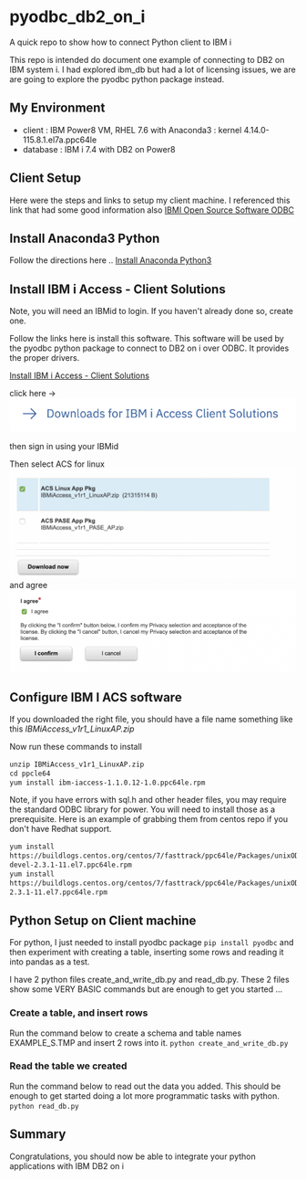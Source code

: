 # pyodbc_db2_on_i
A quick repo to show how to connect Python client to IBM i

This repo is intended do document one example of connecting to DB2 on IBM system i.  I had explored ibm_db but had a lot of licensing issues, we are are going to explore the pyodbc python package instead.

## My Environment
* client   : IBM Power8 VM, RHEL 7.6 with Anaconda3 : kernel 4.14.0-115.8.1.el7a.ppc64le
* database : IBM i 7.4 with DB2 on Power8

## Client Setup 
Here were the steps and links to setup my client machine.
I referenced this link that had some good information also [IBMI Open Source Software ODBC](https://github.com/IBM/ibmi-oss-examples/blob/master/odbc/odbc.md)



## Install Anaconda3 Python
Follow the directions here .. [Install Anaconda Python3](https://docs.anaconda.com/anaconda/install/linux-power8/)

## Install IBM i Access - Client Solutions
Note, you will need an IBMid to login.  If you haven't already done so, create one.

Follow the links here is install this software.  This software will be used by the pyodbc python package to connect to DB2 on i over ODBC.  It provides the proper drivers.

[Install IBM i Access - Client Solutions](https://www.ibm.com/support/pages/ibm-i-access-client-solutions)

click here -> ![Image description](images/download.png)

then sign in using your IBMid

Then select ACS for linux ![ACS](images/acs.png) and agree ![agree](images/agree.png)

## Configure IBM I ACS software

If you downloaded the right file, you should have a file name something like this *IBMiAccess_v1r1_LinuxAP.zip*

Now run these commands to install
```
unzip IBMiAccess_v1r1_LinuxAP.zip
cd ppcle64
yum install ibm-iaccess-1.1.0.12-1.0.ppc64le.rpm
```

Note, if you have errors with sql.h and other header files, you may require the standard ODBC library for power.  You will need to install those as a prerequisite.  Here is an example of grabbing them from centos repo if you don't have Redhat support.
```
yum install https://buildlogs.centos.org/centos/7/fasttrack/ppc64le/Packages/unixODBC-devel-2.3.1-11.el7.ppc64le.rpm
yum install https://buildlogs.centos.org/centos/7/fasttrack/ppc64le/Packages/unixODBC-2.3.1-11.el7.ppc64le.rpm
```

## Python Setup on Client machine
For python, I just needed to install pyodbc package
```pip install pyodbc```
and then experiment with creating a table, inserting some rows and reading it into pandas as a test.

I have 2 python files create_and_write_db.py and read_db.py.   These 2 files show some VERY BASIC commands but are enough to get you started ...


### Create a table, and insert rows
Run the command below to create a schema and table names EXAMPLE_S.TMP and insert 2 rows into it.
```python create_and_write_db.py  ```

### Read the table we created 
Run the command below to read out the data you added.  This should be enough to get started doing a lot more programmatic tasks with python.
```python read_db.py ```

## Summary
Congratulations, you should now be able to integrate your python applications with IBM DB2 on i

